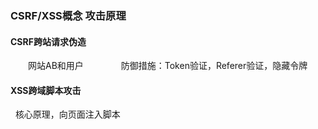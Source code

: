 ### CSRF/XSS概念 攻击原理   

#### CSRF跨站请求伪造   

　　网站AB和用户　　　
  　防御措施：Token验证，Referer验证，隐藏令牌   
   
#### XSS跨域脚本攻击   
   核心原理，向页面注入脚本
